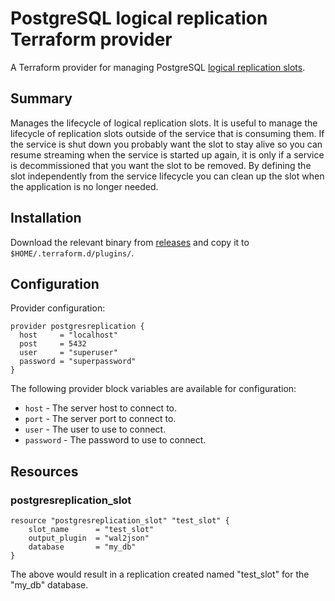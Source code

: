 # PostgreSQL logical replication Terraform provider

A Terraform provider for managing PostgreSQL [logical replication slots](https://www.postgresql.org/docs/9.5/logicaldecoding-walsender.html).

## Summary

Manages the lifecycle of logical replication slots. It is useful to manage the lifecycle of replication slots outside of the
service that is consuming them. If the service is shut down you probably want the slot to stay alive so you can
resume streaming when the service is started up again, it is only if a service is decommissioned that you want
the slot to be removed. By defining the slot independently from the service lifecycle you can clean up the slot when the
application is no longer needed.

## Installation

Download the relevant binary from [releases](https://github.com/form3tech-oss/terraform-provider-postgresreplication/releases) and copy it to `$HOME/.terraform.d/plugins/`.

## Configuration

Provider configuration:

```hcl-terraform
provider postgresreplication {
  host     = "localhost"
  post     = 5432
  user     = "superuser"
  password = "superpassword"
}
```

The following provider block variables are available for configuration:

- `host` - The server host to connect to.
- `port` - The server port to connect to.
- `user` - The user to use to connect.
- `password` - The password to use to connect.

## Resources

### postgresreplication_slot

```hcl-terraform
resource "postgresreplication_slot" "test_slot" {
    slot_name 	   = "test_slot"
    output_plugin  = "wal2json"
    database       = "my_db"
}
```

The above would result in a replication created named "test_slot" for the "my_db" database.